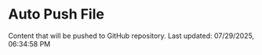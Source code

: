 # Auto Push File

Content that will be pushed to GitHub repository.
Last updated: 07/29/2025, 06:34:58 PM